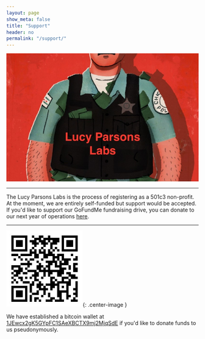 ```yaml
---
layout: page
show_meta: false
title: "Support"
header: no
permalink: "/support/"
---
```


![gofundme](/images/GFM.jpg)

------------------------
The Lucy Parsons Labs is the process of registering as a 501c3 non-profit. At the moment, we are entirely self-funded but support would be accepted. If you'd like to support our GoFundMe fundraising drive, you can donate to our next year of operations [here](https://www.gofundme.com/transparency-in-chicago-government).

------------------------

![bitcoin](/images/BTCWalletQR.jpg){: .center-image }

We have established a bitcoin wallet at [1JEwcx2gK5GYpFC1SAeXBCTX9mj2MjqSdE](https://blockchain.info/address/1JEwcx2gK5GYpFC1SAeXBCTX9mj2MjqSdE) if you'd like to donate funds to us pseudonymously. 
